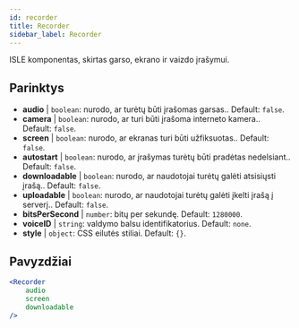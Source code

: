 ```yaml
---
id: recorder 
title: Recorder
sidebar_label: Recorder
---
```


ISLE komponentas, skirtas garso, ekrano ir vaizdo įrašymui.

## Parinktys

* __audio__ | `boolean`: nurodo, ar turėtų būti įrašomas garsas.. Default: `false`.
* __camera__ | `boolean`: nurodo, ar turi būti įrašoma interneto kamera.. Default: `false`.
* __screen__ | `boolean`: nurodo, ar ekranas turi būti užfiksuotas.. Default: `false`.
* __autostart__ | `boolean`: nurodo, ar įrašymas turėtų būti pradėtas nedelsiant.. Default: `false`.
* __downloadable__ | `boolean`: nurodo, ar naudotojai turėtų galėti atsisiųsti įrašą.. Default: `false`.
* __uploadable__ | `boolean`: nurodo, ar naudotojai turėtų galėti įkelti įrašą į serverį.. Default: `false`.
* __bitsPerSecond__ | `number`: bitų per sekundę. Default: `1280000`.
* __voiceID__ | `string`: valdymo balsu identifikatorius. Default: `none`.
* __style__ | `object`: CSS eilutės stiliai. Default: `{}`.


## Pavyzdžiai

```jsx live
<Recorder 
    audio
    screen
    downloadable
/>
``` 



